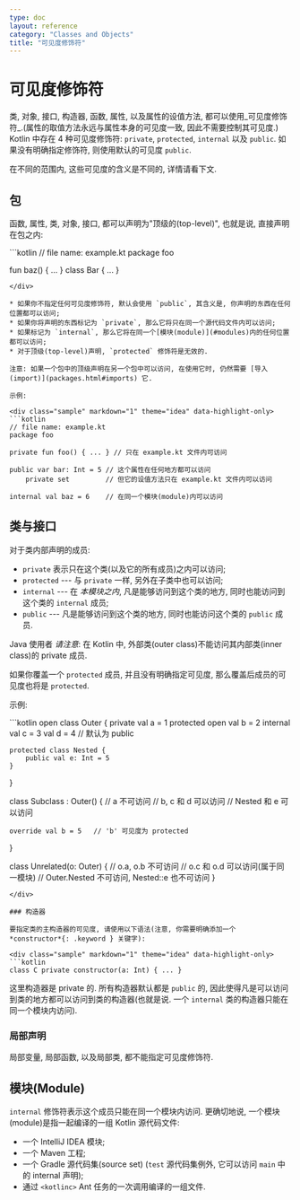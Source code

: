 ```yaml
---
type: doc
layout: reference
category: "Classes and Objects"
title: "可见度修饰符"
---
```


# 可见度修饰符

类, 对象, 接口, 构造器, 函数, 属性, 以及属性的设值方法, 都可以使用_可见度修饰符_.(属性的取值方法永远与属性本身的可见度一致, 因此不需要控制其可见度.)
Kotlin 中存在 4 种可见度修饰符: `private`, `protected`, `internal` 以及 `public`.
如果没有明确指定修饰符, 则使用默认的可见度 `public`.

在不同的范围内, 这些可见度的含义是不同的, 详情请看下文.

## 包

函数, 属性, 类, 对象, 接口, 都可以声明为"顶级的(top-level)", 也就是说, 直接声明在包之内:

<div class="sample" markdown="1" theme="idea" data-highlight-only>
```kotlin
// file name: example.kt
package foo

fun baz() { ... }
class Bar { ... }
```
</div>

* 如果你不指定任何可见度修饰符, 默认会使用 `public`, 其含义是, 你声明的东西在任何位置都可以访问;
* 如果你将声明的东西标记为 `private`, 那么它将只在同一个源代码文件内可以访问;
* 如果标记为 `internal`, 那么它将在同一个[模块(module)](#modules)内的任何位置都可以访问;
* 对于顶级(top-level)声明, `protected` 修饰符是无效的.

注意: 如果一个包中的顶级声明在另一个包中可以访问, 在使用它时, 仍然需要 [导入(import)](packages.html#imports) 它.

示例:

<div class="sample" markdown="1" theme="idea" data-highlight-only>
```kotlin
// file name: example.kt
package foo

private fun foo() { ... } // 只在 example.kt 文件内可访问

public var bar: Int = 5 // 这个属性在任何地方都可以访问
    private set         // 但它的设值方法只在 example.kt 文件内可以访问

internal val baz = 6    // 在同一个模块(module)内可以访问
```
</div>

## 类与接口

对于类内部声明的成员:

* `private` 表示只在这个类(以及它的所有成员)之内可以访问;
* `protected` --- 与 `private` 一样, 另外在子类中也可以访问;
* `internal` --- 在 *本模块之内*, 凡是能够访问到这个类的地方, 同时也能访问到这个类的 `internal` 成员;
* `public` --- 凡是能够访问到这个类的地方, 同时也能访问这个类的 `public` 成员.

Java 使用者 *请注意*: 在 Kotlin 中, 外部类(outer class)不能访问其内部类(inner class)的 private 成员.

如果你覆盖一个 `protected` 成员, 并且没有明确指定可见度, 那么覆盖后成员的可见度也将是 `protected`.

示例:

<div class="sample" markdown="1" theme="idea" data-highlight-only>
```kotlin
open class Outer {
    private val a = 1
    protected open val b = 2
    internal val c = 3
    val d = 4  // 默认为 public

    protected class Nested {
        public val e: Int = 5
    }
}

class Subclass : Outer() {
    // a 不可访问
    // b, c 和 d 可以访问
    // Nested 和 e 可以访问

    override val b = 5   // 'b' 可见度为 protected
}

class Unrelated(o: Outer) {
    // o.a, o.b 不可访问
    // o.c 和 o.d 可以访问(属于同一模块)
    // Outer.Nested 不可访问, Nested::e 也不可访问
}
```
</div>

### 构造器

要指定类的主构造器的可见度, 请使用以下语法(注意, 你需要明确添加一个 *constructor*{: .keyword } 关键字):

<div class="sample" markdown="1" theme="idea" data-highlight-only>
```kotlin
class C private constructor(a: Int) { ... }
```
</div>

这里构造器是 private 的. 所有构造器默认都是 `public` 的, 因此使得凡是可以访问到类的地方都可以访问到类的构造器(也就是说. 一个 `internal` 类的构造器只能在同一个模块内访问).

### 局部声明

局部变量, 局部函数, 以及局部类, 都不能指定可见度修饰符.


## 模块(Module)

`internal` 修饰符表示这个成员只能在同一个模块内访问. 更确切地说, 一个模块(module)是指一起编译的一组 Kotlin 源代码文件:

  * 一个 IntelliJ IDEA 模块;
  * 一个 Maven 工程;
  * 一个 Gradle 源代码集(source set) (`test` 源代码集例外, 它可以访问 `main` 中的 internal 声明);
  * 通过 `<kotlinc>` Ant 任务的一次调用编译的一组文件.
